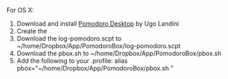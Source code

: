 For OS X:

1. Download and install [Pomodoro Desktop](http://mac.majorgeeks.com/files/details/pomodoro_desktop.html) by Ugo Landini
2. Create the 
2. Download the log-pomodoro.scpt to ~/home/Dropbox/App/PomodoroBox/log-pomodoro.scpt
3. Download the pbox.sh to ~/home/Dropbox/App/PomodoroBox/pbox.sh 
4. Add the following to your .profile: alias pbox="~/home/Dropbox/App/PomodoroBox/pbox.sh "
